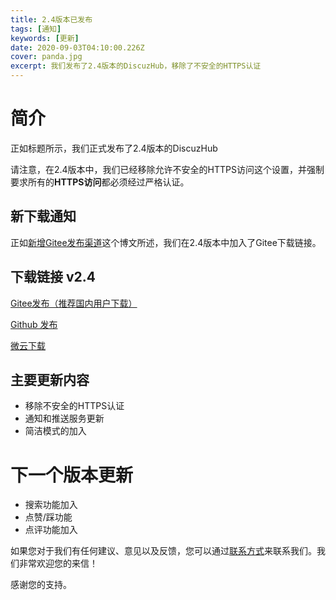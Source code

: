 ```yaml
---
title: 2.4版本已发布
tags: [通知]
keywords: [更新]
date: 2020-09-03T04:10:00.226Z
cover: panda.jpg
excerpt: 我们发布了2.4版本的DiscuzHub，移除了不安全的HTTPS认证
---
```


# 简介

正如标题所示，我们正式发布了2.4版本的DiscuzHub

请注意，在2.4版本中，我们已经移除允许不安全的HTTPS访问这个设置，并强制要求所有的**HTTPS访问**都必须经过严格认证。

## 新下载通知

正如[新增Gitee发布渠道](/dev-blog/add-gitee-release/)这个博文所述，我们在2.4版本中加入了Gitee下载链接。

## 下载链接 v2.4

[Gitee发布（推荐国内用户下载）](https://gitee.com/kidozh/DiscuzHub/attach_files/470254/download)

[Github 发布](https://github.com/kidozh/DiscuzHub/releases/download/v2.4/app-release.apk)

[微云下载](https://share.weiyun.com/AZ0VAIYd)

## 主要更新内容

+ 移除不安全的HTTPS认证
+ 通知和推送服务更新
+ 简洁模式的加入

# 下一个版本更新

+ 搜索功能加入
+ 点赞/踩功能
+ 点评功能加入


如果您对于我们有任何建议、意见以及反馈，您可以通过[联系方式](/contact/)来联系我们。我们非常欢迎您的来信！

感谢您的支持。